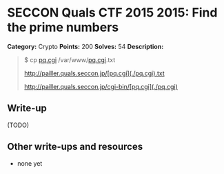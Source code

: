 # SECCON Quals CTF 2015 2015: Find the prime numbers

**Category:** Crypto
**Points:** 200
**Solves:** 54
**Description:**

> $ cp [pq.cgi](./pq.cgi) /var/www/[pq.cgi](./pq.cgi).txt
> 
> <http://pailler.quals.seccon.jp/[pq.cgi](./pq.cgi).txt>
> 
> <http://pailler.quals.seccon.jp/cgi-bin/[pq.cgi](./pq.cgi)>


## Write-up

(TODO)

## Other write-ups and resources

* none yet
